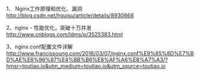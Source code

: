1、 Nginx工作原理和优化、漏洞
http://blog.csdn.net/hguisu/article/details/8930668

2、nginx - 性能优化，突破十万并发
http://www.cnblogs.com/ldms/p/3525383.html

3、nginx.conf配置文件详解
http://www.francissoung.com/2016/03/07/nginx.conf%E9%85%8D%E7%BD%AE%E6%96%87%E4%BB%B6%E8%AF%A6%E8%A7%A3/?hmsr=toutiao.io&utm_medium=toutiao.io&utm_source=toutiao.io


